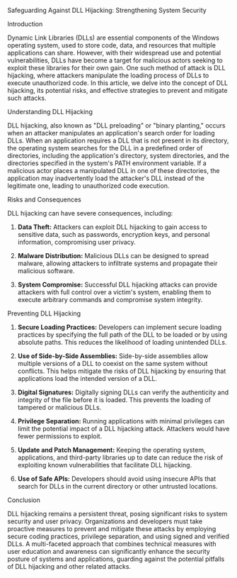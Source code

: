 Safeguarding Against DLL Hijacking: Strengthening System Security

Introduction

Dynamic Link Libraries (DLLs) are essential components of the Windows operating system, used to store code, data, and resources that multiple applications can share. However, with their widespread use and potential vulnerabilities, DLLs have become a target for malicious actors seeking to exploit these libraries for their own gain. One such method of attack is DLL hijacking, where attackers manipulate the loading process of DLLs to execute unauthorized code. In this article, we delve into the concept of DLL hijacking, its potential risks, and effective strategies to prevent and mitigate such attacks.

Understanding DLL Hijacking

DLL hijacking, also known as "DLL preloading" or "binary planting," occurs when an attacker manipulates an application's search order for loading DLLs. When an application requires a DLL that is not present in its directory, the operating system searches for the DLL in a predefined order of directories, including the application's directory, system directories, and the directories specified in the system's PATH environment variable. If a malicious actor places a manipulated DLL in one of these directories, the application may inadvertently load the attacker's DLL instead of the legitimate one, leading to unauthorized code execution.

Risks and Consequences

DLL hijacking can have severe consequences, including:

1. **Data Theft:** Attackers can exploit DLL hijacking to gain access to sensitive data, such as passwords, encryption keys, and personal information, compromising user privacy.

2. **Malware Distribution:** Malicious DLLs can be designed to spread malware, allowing attackers to infiltrate systems and propagate their malicious software.

3. **System Compromise:** Successful DLL hijacking attacks can provide attackers with full control over a victim's system, enabling them to execute arbitrary commands and compromise system integrity.

Preventing DLL Hijacking

1. **Secure Loading Practices:** Developers can implement secure loading practices by specifying the full path of the DLL to be loaded or by using absolute paths. This reduces the likelihood of loading unintended DLLs.

2. **Use of Side-by-Side Assemblies:** Side-by-side assemblies allow multiple versions of a DLL to coexist on the same system without conflicts. This helps mitigate the risks of DLL hijacking by ensuring that applications load the intended version of a DLL.

3. **Digital Signatures:** Digitally signing DLLs can verify the authenticity and integrity of the file before it is loaded. This prevents the loading of tampered or malicious DLLs.

4. **Privilege Separation:** Running applications with minimal privileges can limit the potential impact of a DLL hijacking attack. Attackers would have fewer permissions to exploit.

5. **Update and Patch Management:** Keeping the operating system, applications, and third-party libraries up to date can reduce the risk of exploiting known vulnerabilities that facilitate DLL hijacking.

6. **Use of Safe APIs:** Developers should avoid using insecure APIs that search for DLLs in the current directory or other untrusted locations.

Conclusion

DLL hijacking remains a persistent threat, posing significant risks to system security and user privacy. Organizations and developers must take proactive measures to prevent and mitigate these attacks by employing secure coding practices, privilege separation, and using signed and verified DLLs. A multi-faceted approach that combines technical measures with user education and awareness can significantly enhance the security posture of systems and applications, guarding against the potential pitfalls of DLL hijacking and other related attacks.
